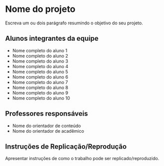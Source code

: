 # Nome do projeto

Escreva um ou dois  parágrafo resumindo o objetivo do seu projeto.

## Alunos integrantes da equipe

* Nome completo do aluno 1
* Nome completo do aluno 2
* Nome completo do aluno 3
* Nome completo do aluno 4
* Nome completo do aluno 5
* Nome completo do aluno 6
* Nome completo do aluno 7
* Nome completo do aluno 8
* Nome completo do aluno 9
* Nome completo do aluno 10


## Professores responsáveis

* Nome do orientador de conteúdo
* Nome do orientador de acadêmico 

## Instruções de Replicação/Reprodução

Apresentar instruções de como o trabalho pode ser replicado/reproduzido.
